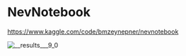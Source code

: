 # NevNotebook

https://www.kaggle.com/code/bmzeynepner/nevnotebook

![__results___9_0](https://github.com/user-attachments/assets/dcf2b3c6-910e-4e0e-aeb5-0831e32fdc2c)
